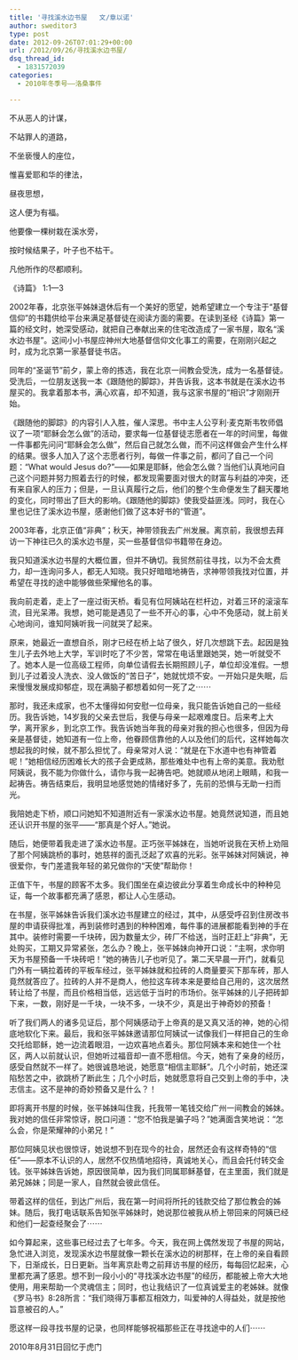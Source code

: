 ```yaml
---
title: '寻找溪水边书屋   文/章以诺'
author: sweditor3
type: post
date: 2012-09-26T07:01:29+00:00
url: /2012/09/26/寻找溪水边书屋/
dsq_thread_id:
  - 1831572039
categories:
  - 2010年冬季号——洛桑事件

---
```

不从恶人的计谋，
  
不站罪人的道路，
  
不坐亵慢人的座位，
  
惟喜爱耶和华的律法，
  
昼夜思想，
  
这人便为有福。
  
他要像一棵树栽在溪水旁，
  
按时候结果子，叶子也不枯干。
  
凡他所作的尽都顺利。
  
《诗篇》 1:1—3

2002年春，北京张平姊妹退休后有一个美好的愿望，她希望建立一个专注于“基督信仰”的书籍供给平台来满足基督徒在阅读方面的需要。在读到圣经《诗篇》第一篇的经文时，她深受感动，就把自己奉献出来的住宅改造成了一家书屋，取名“溪水边书屋”。这间小小书屋应神州大地基督信仰文化事工的需要，在刚刚兴起之时，成为北京第一家基督徒书店。
  
同年的“圣诞节”前夕，蒙上帝的拣选，我在北京一间教会受洗，成为一名基督徒。受洗后，一位朋友送我一本《跟随他的脚踪》，并告诉我，这本书就是在溪水边书屋买的。我拿着那本书，满心欢喜，却不知道，我与这家书屋的“相识”才刚刚开始。
  
《跟随他的脚踪》的内容引人入胜，催人深思。书中主人公亨利·麦克斯韦牧师倡议了一项“耶稣会怎么做”的活动，要求每一位基督徒志愿者在一年的时间里，每做一件事都先问问“耶稣会怎么做”，然后自己就怎么做，而不问这样做会产生什么样的结果。很多人加入了这个志愿者行列，每做一件事之前，都问了自己一个问题：“What would Jesus do?”——如果是耶稣，他会怎么做？当他们认真地问自己这个问题并努力照着去行的时候，都发现需要面对很大的财富与利益的冲突，还有来自家人的压力；但是，一旦认真履行之后，他们的整个生命便发生了翻天覆地的变化，同时带出了巨大的影响。《跟随他的脚踪》使我受益匪浅。同时，我在心里也记住了溪水边书屋，感谢他们做了这本好书的“管道”。
  
2003年春，北京正值“非典”；秋天，神带领我去广州发展。离京前，我很想去拜访一下神往已久的溪水边书屋，买一些基督信仰书籍带在身边。
  
我只知道溪水边书屋的大概位置，但并不确切。我贸然前往寻找，以为不会太费力，却一连询问多人，都无人知晓。我只好暗暗地祷告，求神带领我找对位置，并希望在寻找的途中能够做些荣耀他名的事。
  
我向前走着，走上了一座过街天桥。看见有位阿姨站在栏杆边，对着三环的滚滚车流，目光呆滞。我想，她可能是遇见了一些不开心的事，心中不免感动，就上前关心地询问，谁知阿姨听我一问就哭了起来。
  
原来，她最近一直想自杀，刚才已经在桥上站了很久，好几次想跳下去。起因是独生儿子去外地上大学，军训时吃了不少苦，常常在电话里跟她哭，她一听就受不了。她本人是一位高级工程师，向单位请假去长期照顾儿子，单位却没准假。一想到儿子过着没人洗衣、没人做饭的“苦日子”，她就忧烦不安。一开始只是失眠，后来慢慢发展成抑郁症，现在满脑子都想着如何一死了之⋯⋯
  
那时，我还未成家，也不太懂得如何安慰一位母亲，我只能告诉她自己的一些经历。我告诉她，14岁我的父亲去世后，我便与母亲一起艰难度日。后来考上大学，离开家乡，到北京工作。我告诉她当年我的母亲对我的担心也很多，但因为母亲是基督徒，她知道有一位上帝，他眷顾信靠他的人以及他们的后代，这样她每次想起我的时候，就不那么担忧了。母亲常对人说：“就是在下水道中也有神管着呢！”她相信经历困难长大的孩子会更成熟，那些难处中也有上帝的美意。我劝慰阿姨说，我不能为你做什么，请你与我一起祷告吧。她就顺从地闭上眼睛，和我一起祷告。祷告结束后，我明显地感觉她的情绪好多了，先前的恐惧与无助一扫而光。
  
我陪她走下桥，顺口问她知不知道附近有一家溪水边书屋。她竟然说知道，而且她还认识开书屋的张平——“那真是个好人。”她说。
  
随后，她便带着我走进了溪水边书屋。正巧张平姊妹在，当她听说我在天桥上劝阻了那个阿姨跳桥的事时，她慈祥的面孔泛起了欢喜的光彩。张平姊妹对阿姨说，神很爱你，专门差遣我年轻的弟兄做你的“天使”帮助你！
  
正值下午，书屋的顾客不太多。我们围坐在桌边彼此分享着生命成长中的种种见证，每一个故事都充满了感恩，都让人心生感动。
  
在书屋，张平姊妹告诉我们溪水边书屋建立的经过，其中，从感受呼召到住房改书屋的申请获得批准，再到装修时遇到的种种困难，每件事的进展都能看到神的手在其中。装修时需要一千块砖，因为数量太少，砖厂不给送，当时正赶上“非典”，无处购买，工期又异常紧张，怎么办？晚上，张平姊妹向神开口说：“主啊，求你明天为书屋预备一千块砖吧！”她的祷告儿子也听见了。第二天早晨一开门，就看见门外有一辆拉着砖的平板车经过，张平姊妹就和拉砖的人商量要买下那车砖，那人竟然就答应了。拉砖的人并不是商人，他拉这车砖本来是要给自己用的，这次居然转让给了书屋，而且价格相当低，远远低于当时的市场价。张平姊妹的儿子把砖卸下来，一数，刚好是一千块，一块不多，一块不少，真是出于神奇妙的预备！
  
听了我们两人的诸多见证后，那个阿姨感动于上帝真的是又真又活的神，她的心彻底地软化下来。最后，我和张平姊妹邀请那位阿姨试一试像我们一样把自己的生命交托给耶稣，她一边流着眼泪，一边欢喜地点着头。那位阿姨本来和她住一个社区，两人以前就认识，但她听过福音却一直不愿相信。今天，她有了亲身的经历，感受自然就不一样了。她很诚恳地说，她愿意“相信主耶稣”。几个小时前，她还深陷愁苦之中，欲跳桥了断此生；几个小时后，她就愿意将自己交到上帝的手中，决志信主。这不是神的奇妙预备又是什么？！
  
即将离开书屋的时候，张平姊妹叫住我，托我带一笔钱交给广州一间教会的姊妹。我对她的信任非常惊讶，脱口问道：“您不怕我是骗子吗？”她满面含笑地说：“怎么会，你是荣耀神的小弟兄！”
  
那位阿姨见状也很惊讶，她说想不到在现今的社会，居然还会有这样奇特的“信任”——原本不认识的人，居然不仅热情地招待，真诚地关心，而且会托付转交金钱。张平姊妹告诉她，原因很简单，因为我们同属耶稣基督，在主里面，我们就是弟兄姊妹；同是一家人，自然就会彼此信任。
  
带着这样的信任，到达广州后，我在第一时间将所托的钱款交给了那位教会的姊妹。随后，我打电话联系告知张平姊妹时，她说那位被我从桥上带回来的阿姨已经和他们一起查经聚会了⋯⋯

如今算起来，这些事已经过去了七年多。今天，我在网上偶然发现了书屋的网站，急忙进入浏览，发现溪水边书屋就像一颗长在溪水边的树那样，在上帝的亲自看顾下，日渐成长，日日更新。当年离京赴粤之前拜访书屋的经历，每每回忆起来，心里都充满了感恩。想不到一段小小的“寻找溪水边书屋”的经历，都能被上帝大大地使用，用来帮助一个灵魂信主；同时，也让我结识了一位真诚爱主的老姊妹。就像《罗马书》8:28所言：“我们晓得万事都互相效力，叫爱神的人得益处，就是按他旨意被召的人。”
  
愿这样一段寻找书屋的记录，也同样能够祝福那些正在寻找途中的人们⋯⋯

2010年8月31日回忆于虎门